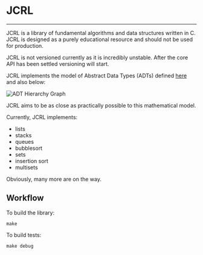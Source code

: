 # JCRL #
---

JCRL is a library of fundamental algorithms and data structures written in C. JCRL is designed as a purely educational resource and should not be used for production. 

JCRL is not versioned currently as it is incredibly unstable. After the core API has been settled versioning will start.

JCRL implements the model of Abstract Data Types (ADTs) defined [here](https://gist.github.com/jmcph4/683238e6236ed0b5f90457f7eb8c767a "Definitions of various ADTs · GitHub") and also below:

![ADT Hierarchy Graph](https://gist.githubusercontent.com/jmcph4/3a429b9478e9bdd7ed25cb3b6aa07acf/raw/bdf21f776de04cb54dea4d921a58a04b01e1f51e/ADT_graph_image.PNG)

JCRL aims to be as close as practically possible to this mathematical model.

Currently, JCRL implements:

 - lists
 - stacks
 - queues
 - bubblesort
 - sets
 - insertion sort
 - multisets

Obviously, many more are on the way.

## Workflow ##

To build the library:

    make

To build tests:

    make debug

